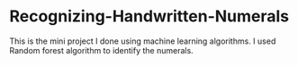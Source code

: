 # Recognizing-Handwritten-Numerals
This is the mini project I done using machine learning algorithms. I used Random forest algorithm to identify the numerals.
